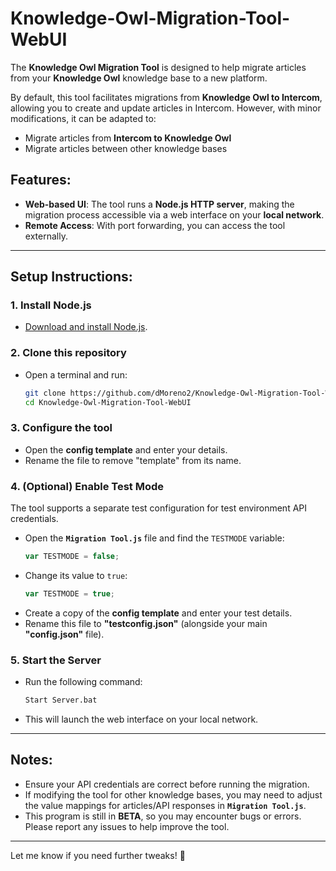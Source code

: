 # Knowledge-Owl-Migration-Tool-WebUI

The **Knowledge Owl Migration Tool** is designed to help migrate articles from your **Knowledge Owl** knowledge base to a new platform.  

By default, this tool facilitates migrations from **Knowledge Owl to Intercom**, allowing you to create and update articles in Intercom. However, with minor modifications, it can be adapted to:  
- Migrate articles from **Intercom to Knowledge Owl**  
- Migrate articles between other knowledge bases  

## Features:
- **Web-based UI**: The tool runs a **Node.js HTTP server**, making the migration process accessible via a web interface on your **local network**.  
- **Remote Access**: With port forwarding, you can access the tool externally.  

---

## Setup Instructions:

### 1. Install Node.js  
   - [Download and install Node.js](https://nodejs.org/).  

### 2. Clone this repository  
   - Open a terminal and run:  
     ```sh
     git clone https://github.com/dMoreno2/Knowledge-Owl-Migration-Tool-WebUI.git
     cd Knowledge-Owl-Migration-Tool-WebUI
     ```

### 3. Configure the tool  
   - Open the **config template** and enter your details.  
   - Rename the file to remove "template" from its name.  

### 4. (Optional) Enable Test Mode  
   The tool supports a separate test configuration for test environment API credentials.  

   - Open the **`Migration Tool.js`** file and find the `TESTMODE` variable:  
     ```js
     var TESTMODE = false;
     ```
   - Change its value to `true`:
     ```js
     var TESTMODE = true;
     ```
   - Create a copy of the **config template** and enter your test details.  
   - Rename this file to **"testconfig.json"** (alongside your main **"config.json"** file).  

### 5. Start the Server  
   - Run the following command:  
     ```sh
     Start Server.bat
     ```
   - This will launch the web interface on your local network.  

---

## Notes:
- Ensure your API credentials are correct before running the migration.  
- If modifying the tool for other knowledge bases, you may need to adjust the value mappings for articles/API responses in **`Migration Tool.js`**.  
- This program is still in **BETA**, so you may encounter bugs or errors. Please report any issues to help improve the tool.  

---

Let me know if you need further tweaks! 🚀  
